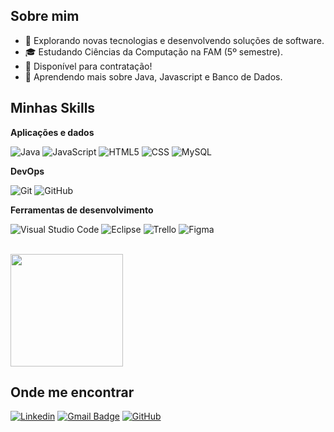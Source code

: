 ## Sobre mim

- 🤔 Explorando novas tecnologias e desenvolvendo soluções de software.
- 🎓 Estudando Ciências da Computação na FAM (5º semestre).
- 💼 Disponível para contratação!
- 🌱 Aprendendo mais sobre Java, Javascript e Banco de Dados.

## Minhas Skills

**Aplicações e dados**

![Java](https://img.shields.io/badge/-Java-333333?style=flat&logo=Java&logoColor=007396)
![JavaScript](https://img.shields.io/badge/-JavaScript-333333?style=flat&logo=javascript)
![HTML5](https://img.shields.io/badge/-HTML5-333333?style=flat&logo=HTML5)
![CSS](https://img.shields.io/badge/-CSS-333333?style=flat&logo=CSS3&logoColor=1572B6)
![MySQL](https://img.shields.io/badge/-MySQL-333333?style=flat&logo=mysql)


**DevOps**

![Git](https://img.shields.io/badge/-Git-333333?style=flat&logo=git)
![GitHub](https://img.shields.io/badge/-GitHub-333333?style=flat&logo=github)

**Ferramentas de desenvolvimento**

![Visual Studio Code](https://img.shields.io/badge/-Visual%20Studio%20Code-333333?style=flat&logo=visual-studio-code&logoColor=007ACC)
![Eclipse](https://img.shields.io/badge/-Eclipse-333333?style=flat&logo=eclipse-ide&logoColor=2C2255)
![Trello](https://img.shields.io/badge/-Trello-333333?style=flat&logo=trello&logoColor=007ACC)
![Figma](https://img.shields.io/badge/-Figma-333333?style=flat&logo=figma&logoColor=007ACC)

<br/>

<a href="https://github.com/Ramon-Amaral" title="Perfil do Ramon">
  <img height="180em" src="https://github-readme-stats.vercel.app/api?username=Ramon-Amaral&theme=dracula&show_icons=true" />
</a>

## Onde me encontrar

[![Linkedin](https://img.shields.io/badge/-RamonAmaral-blue?style=flat-square&logo=Linkedin&logoColor=white&link=https://www.linkedin.com/in/ramonamaral/)]([LINK-DO-SEU-LINKEDIN](https://www.linkedin.com/in/ramonamaral/))
[![Gmail Badge](https://img.shields.io/badge/-contatoamaralramon@gmail.com-006bed?style=flat-square&logo=Gmail&logoColor=white&link=mailto:contatoamaralramon@gmail.com)](mailto:contatoamaralramon@gmail.com)
[![GitHub](https://img.shields.io/github/followers/iuricode?label=follow&style=social)](https://github.com/Ramon-Amaral)
